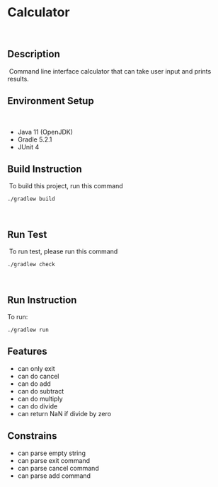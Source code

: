 # Calculator
​
## Description
​
Command line interface calculator that can take user input and prints results.
​
## Environment Setup
​
- Java 11 (OpenJDK)
- Gradle 5.2.1
- JUnit 4
​
## Build Instruction
​
To build this project, run this command
```
./gradlew build
```
​
## Run Test
​
To run test, please run this command
```
./gradlew check
```
​
## Run Instruction
To run:

```
./gradlew run
```

## Features
- can only exit
- can do cancel
- can do add
- can do subtract
- can do multiply
- can do divide
- can return NaN if divide by zero

## Constrains
- can parse empty string
- can parse exit command
- can parse cancel command
- can parse add command
